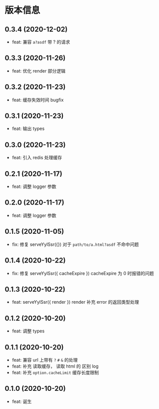 # 版本信息

## 0.3.4 (2020-12-02)

- feat: 兼容 `a?asdf` 带 ? 的请求

## 0.3.3 (2020-11-26)

- feat: 优化 render 部分逻辑

## 0.3.2 (2020-11-23)

- feat: 缓存失效时间 bugfix

## 0.3.1 (2020-11-23)

- feat: 输出 types

## 0.3.0 (2020-11-23)

- feat: 引入 redis 处理缓存

## 0.2.1 (2020-11-17)

- feat: 调整 logger 参数

## 0.2.0 (2020-11-17)

- feat: 调整 logger 参数

## 0.1.5 (2020-11-05)

- fix: 修复 serveYylSsr({}) 对于 `path/to/a.html?asdf` 不命中问题

## 0.1.4 (2020-10-22)

- fix: 修复 serveYylSsr({ cacheExpire }) cacheExpire 为 0 时报错的问题

## 0.1.3 (2020-10-22)

- feat: serveYylSsr({ render }) render 补充 error 的返回类型处理

## 0.1.2 (2020-10-20)

- feat: 调整 types

## 0.1.1 (2020-10-20)

- feat: 兼容 url 上带有 `?` `#` `&` 的处理
- feat: 补充 读取缓存， 读取 html 的 区别 log
- feat: 补充 `option.cacheLimit` 缓存长度限制

## 0.1.0 (2020-10-20)

- feat: 诞生
